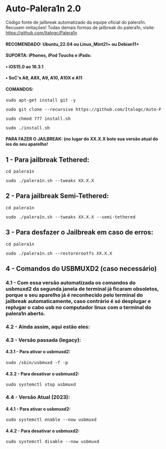 # Auto-Palera1n 2.0
Código fonte de jailbreak automatizado da equipe oficial do palera1n. Recusem imitações!
Todas demais formas de jailbreak do palera1n, visite:
https://github.com/Italogc/Palera1n


<h4>RECOMENDADO: Ubuntu_22.04 ou Linux_Mint21+ ou Debian11+</h4>

<h4>SUPORTA: iPhones, iPod Touchs e iPads:</h4>
<h4>• iOS15.0 ao 16.3.1</h4>
<h4>• SoC's A8, A8X, A9, A10, A10X e A11</h4>

<h4>COMANDOS:</h4>

<pre>sudo apt-get install git -y</pre>

<pre>sudo git clone --recursive https://github.com/Italogc/Auto-Palera1n2 && cd Auto-Palera1n2</pre>

<pre>sudo chmod 777 install.sh</pre>

<pre>sudo ./install.sh</pre>


<h4>PARA FAZER O JAILBREAK: (no lugar do XX.X.X bote sua versão atual do ios do seu aparelho!</h4>

<h2>1 - Para jailbreak Tethered:</h2>

<pre>cd palera1n</pre>

<pre>sudo ./palera1n.sh --tweaks XX.X.X</pre>


<h2>2 - Para jailbreak Semi-Tethered:</h2>

<pre>cd palera1n</pre>

<pre>sudo ./palera1n.sh --tweaks XX.X.X --semi-tethered</pre>


<h2>3 - Para desfazer o Jailbreak em caso de erros:</h2>

<pre>cd palera1n</pre>

<pre>sudo ./palera1n.sh --restorerootfs XX.X.X</pre>


<h2>4 - Comandos do USBMUXD2 (caso necessário)</h2>
<h3>4.1 - Com essa versão automatizada os comandos do usbmuxd2 da segunda janela de terminal já ficaram obsoletos, porque o seu aparelho já é reconhecido pelo terminal do jailbreak automaticamente, caso contrário é só desplugar e replugar o cabo usb no computador linux com o terminal do palera1n aberto.</h3>
<h3>4.2 - Ainda assim, aqui estão eles:</h3>

<h3>4.3 - Versão passada (legacy):</h3>
<h4>4.3.1 - Para ativar o usbmuxd2:</h4>
<pre>sudo /sbin/usbmuxd -f -p</pre>
<h4>4.3.2 - Para desativar o usbmuxd2:</h4>
<pre>sudo systemctl stop usbmuxd</pre>

<h3>4.4 - Versão Atual (2023):</h3>
<h4>4.4.1 - Para ativar o usbmuxd2:</h4>
<pre>sudo systemctl enable --now usbmuxd</pre>
<h4>4.4.2 - Para desativar o usbmuxd2:</h4>
<pre>sudo systemctl disable --now usbmuxd</pre>







